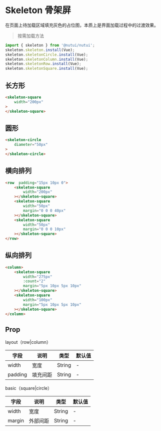 # Skeleton 骨架屏

在页面上待加载区域填充灰色的占位图，本质上是界面加载过程中的过渡效果。


> 按需加载方法

``` javascript
import { skeleton } from '@nutui/nutui';
skeleton.skeleton.install(Vue);
skeleton.skeletonCircle.install(Vue);
skeleton.skeletonColumn.install(Vue);
skeleton.skeletonRow.install(Vue);
skeleton.skeletonSquare.install(Vue);
```


## 长方形

```html
<skeleton-square 
    width="200px"
>
</skeleton-square>
```

## 圆形

```html
<skeleton-circle 
    diameter="50px"
>
</skeleton-circle>
```

## 横向排列

```html
<row  padding="15px 10px 0">
    <skeleton-square 
        width="200px"
    ></skeleton-square>
    <skeleton-square 
        width="50px" 
        margin="0 0 0 40px"
    ></skeleton-square>
    <skeleton-square 
        width="50px" 
        margin="0 0 0 10px"
    ></skeleton-square>
</row>
```

## 纵向排列

```html
<column>
    <skeleton-square 
        width="275px" 
        :count="2" 
        margin="5px 10px 5px 10px"
    ></skeleton-square>
    <skeleton-square 
        width="100px" 
        margin="5px 10px 5px 10px"
    ></skeleton-square>
</column>
```

## Prop

layout（row|column）

| 字段 | 说明 | 类型 | 默认值
|----- | ----- | ----- | -----
| width | 宽度 | String | -
| padding | 填充间距 | String | -

basic（square|circle）

| 字段 | 说明 | 类型 | 默认值
|----- | ----- | ----- | -----
| width | 宽度 | String | -
| margin | 外部间距 | String | -